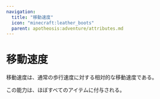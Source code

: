 ```yaml
---
navigation:
  title: "移動速度"
  icon: "minecraft:leather_boots"
  parent: apotheosis:adventure/attributes.md
---
```


# 移動速度

<Color id="blue">移動速度</Color>は、通常の歩行速度に対する相対的な移動速度である。

この能力は、ほぼすべてのアイテムに付与される。


